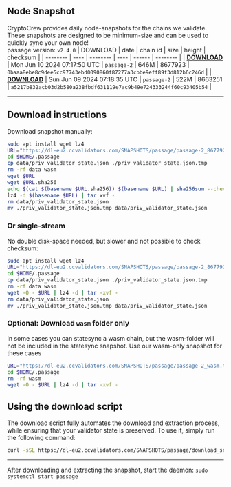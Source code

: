 ## Node Snapshot
CryptoCrew provides daily node-snapshots for the chains we validate. These snapshots are designed to be minimum-size and can be used to quickly sync your own node!  
passage version: `v2.4.0`
| DOWNLOAD | date | chain id | size | height | checksum |
| -------- | ---- | -------- | ---- | ------ | -------- |
| **[DOWNLOAD](https://dl-eu2.ccvalidators.com/SNAPSHOTS/passage/passage-2_8677923.tar.lz4)** | Mon Jun 10 2024 07:17:50 UTC | `passage-2` | 646M | 8677923 | `0baaa8ebe8c9dee5cc97743ebd0090860f87277a3cbbe9eff89f3d812b6c246d` |
| **[DOWNLOAD](https://dl-eu2.ccvalidators.com/SNAPSHOTS/passage/passage-2_8663251.tar.lz4)** | Sun Jun 09 2024 07:18:35 UTC | `passage-2` | 522M | 8663251 | `a5217b832acb03d2b580a238fbdf631119e7ac9b49e724333244f60c93405b54` |

---

## Download instructions
Download snapshot manually:
```sh
sudo apt install wget lz4
URL="https://dl-eu2.ccvalidators.com/SNAPSHOTS/passage/passage-2_8677923.tar.lz4"
cd $HOME/.passage
cp data/priv_validator_state.json ./priv_validator_state.json.tmp
rm -rf data wasm
wget $URL
wget $URL.sha256
echo $(cat $(basename $URL.sha256)) $(basename $URL) | sha256sum --check
lz4 -d $(basename $URL) | tar xvf -
rm data/priv_validator_state.json
mv ./priv_validator_state.json.tmp data/priv_validator_state.json
```

### Or single-stream
No double disk-space needed, but slower and not possible to check checksum:
```sh
sudo apt install wget lz4
URL="https://dl-eu2.ccvalidators.com/SNAPSHOTS/passage/passage-2_8677923.tar.lz4"
cd $HOME/.passage
cp data/priv_validator_state.json ./priv_validator_state.json.tmp
rm -rf data wasm
wget -O - $URL | lz4 -d | tar -xvf -
rm data/priv_validator_state.json
mv ./priv_validator_state.json.tmp data/priv_validator_state.json
```

### Optional: Download `wasm` folder only
In some cases you can statesync a wasm chain, but the wasm-folder will not be included in the statesync snapshot. Use our wasm-only snapshot for these cases
```sh
URL="https://dl-eu2.ccvalidators.com/SNAPSHOTS/passage/passage-2_wasm.tar.lz4"
cd $HOME/.passage
rm -rf wasm
wget -O - $URL | lz4 -d | tar -xvf -
```



## Using the download script

The download script fully automates the download and extraction process, while ensuring that your validator state is preserved. To use it, simply run the following command:
```sh
curl -sSL https://dl-eu2.ccvalidators.com/SNAPSHOTS/passage/download_snapshot.sh | bash
```
---

After downloading and extracting the snapshot, start the daemon: `sudo systemctl start passage`


